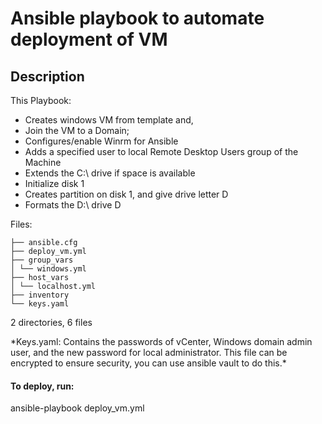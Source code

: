 # Ansible playbook to automate deployment of VM

## Description

This Playbook:

- Creates windows VM from template and,
- Join the VM to a Domain;
- Configures/enable Winrm for Ansible
- Adds a specified user to local Remote Desktop Users group of the Machine
- Extends the C:\ drive if space is available
- Initialize disk 1
- Creates partition on disk 1, and give drive letter D
- Formats the D:\ drive D

Files:

```
├── ansible.cfg
├── deploy_vm.yml
├── group_vars
│ └── windows.yml
├── host_vars
│ └── localhost.yml
├── inventory
└── keys.yaml
```

2 directories, 6 files

\*Keys.yaml: Contains the passwords of vCenter, Windows domain admin user, and the new password for local administrator.
This file can be encrypted to ensure security, you can use ansible vault to do this.\*

#### To deploy, run:

ansible-playbook deploy_vm.yml
